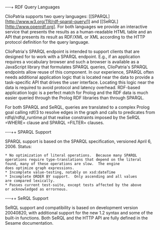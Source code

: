 ---+ RDF Query Languages

ClioPatria supports two query languages:
[[SPARQL][http://www.w3.org/TR/rdf-sparql-query/]] and
[[SeRQL][http://www.openrdf.org]. For both languages we provide an
interactive service that presents the results as a human-readable HTML
table and an API that presents its result as RDF/XML or XML according to
the HTTP protocol definition for the query language.

ClioPatria's SPARQL endpoint is intended to support clients that are
designed for to work with a SPARQL endpoint. E.g., if an application
requires a vocabulary browser and such a browser is available as a
JavaScript library that formulates SPARQL queries, ClioPatria's SPARQL
endpoints allow reuse of this component. In our experience, SPARQL often
needs additional application logic that is located near the data to
provide a task-specific API that drives the user interface. Locating
this logic near the data is required to avoid protocol and latency
overhead.  RDF-based application logic is a perfect match for Prolog and
the RDF data is much easier queried through the Prolog RDF libraries
than through SPARQL.

For both SPARQL and SeRQL, queries are translated to a complex Prolog
goal calling rdf/3 to resolve edges in the graph and calls to predicates
from rdfql/rdfql_runtime.pl that realise constraints imposed by the
SeRQL =WHERE= clause and SPARQL =FILTER= clauses.

---++ SPARQL Support

SPARQL support is based on the SPARQL specification, versioned April 6,
2006.  Status:

    * No optimization of literal operations.  Because many SPARQL
    operations require type-translations that depend on the literal
    found, many of these operations are slow.  The engine
    does optimize graph expressions.
    * Incomplete value-testing, notably on xsd:dateTime
    * Incomplete ORDER BY support.  Only ascending and all values
    are compared lexically.
    * Passes current test-suite, except tests affected by the above
    or acknowledged as errornous.

---++ SeRQL Support

SeRQL support and compatibility is based on development version
20040820, with additional support for the new 1.2 syntax and some of the
built-in functions. Both SeRQL and the HTTP API are fully defined in the
Sesame documentation.
